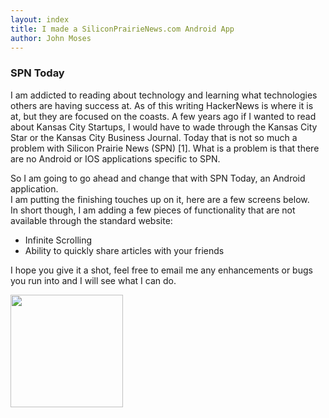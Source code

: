 ```yaml
---
layout: index
title: I made a SiliconPrairieNews.com Android App
author: John Moses
---
```

### SPN Today
I am addicted to reading about technology and learning what technologies 
others are having success at.  As of this writing HackerNews is where it 
is at, but they are focused on the coasts.  A few years ago if I wanted to 
read about Kansas City Startups, I would have to wade through the Kansas 
City Star or the Kansas City Business Journal.  Today that is not so much 
a problem with Silicon Prairie News (SPN) \[1\]. What is a problem is that 
there are no Android or IOS applications specific to SPN.

So I am going to go ahead and change that with SPN Today, an Android application.  
I am putting the finishing touches up on it, here are a few screens below.  
In short though, I am adding a few pieces of functionality that are not 
available through the standard website:

<ul>
<li>Infinite Scrolling</li>
<li>Ability to quickly share articles with your friends</li>
</ul>

I hope you give it a shot, feel free to email me any enhancements or bugs 
you run into and I will see what I can do.

<img src="{{ site.url }}/images/2013-06-29-spn.png" width="180px" />
